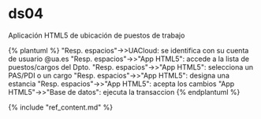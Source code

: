 # ds04

Aplicación HTML5 de ubicación de puestos de trabajo

{% plantuml %}
"Resp. espacios"->>UACloud: se identifica con su cuenta de usuario @ua.es
"Resp. espacios"->>"App HTML5": accede a la lista de puestos/cargos del Dpto.
"Resp. espacios"->>"App HTML5": selecciona un PAS/PDI o un cargo
"Resp. espacios"->>"App HTML5": designa una estancia
"Resp. espacios"->>"App HTML5": acepta los cambios
"App HTML5"->>"Base de datos": ejecuta la transaccion
{% endplantuml %}

{% include "ref_content.md" %}